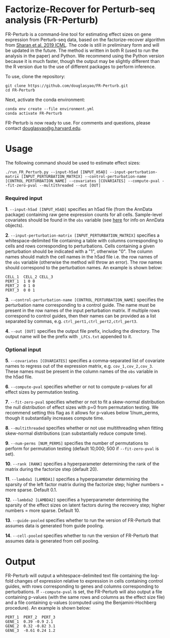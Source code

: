 # Factorize-Recover for Perturb-seq analysis (FR-Perturb)
FR-Perturb is a command-line tool for estimating effect sizes on gene expression from Perturb-seq data, based on the factorize-recover algorithm from [Sharan et al. 2019 ICML](http://proceedings.mlr.press/v97/sharan19a/sharan19a-supp.pdf). The code is still in preliminary form and will be updated in the future. The method is written in both R (used to run the analysis in the paper) and Python. We recommend using the Python version because it is much faster, though the output may be slightly different than the R version due to the use of different packages to perform inference. 

To use, clone the repository:
```
git clone https://github.com/douglasyao/FR-Perturb.git
cd FR-Perturb
```

Next, activate the conda environment:

```
conda env create --file environment.yml
conda activate FR-Perturb
```

FR-Perturb is now ready to use. For comments and questions, please contact douglasyao@g.harvard.edu.

# Usage

The following command should be used to estimate effect sizes:

`
./run_FR_Perturb.py --input-h5ad [INPUT_H5AD] --input-perturbation-matrix [INPUT_PERTURBATION_MATRIX] --control-perturbation-name [CONTROL_PERTURBATION_NAME] --covariates [COVARIATES] --compute-pval --fit-zero-pval --multithreaded --out [OUT]
`

### Required input
**1**. `--input-h5ad [INPUT_H5AD]` specifies an h5ad file (from the AnnData package) containing raw gene expression counts for all cells. Sample-level covariates should be found in the `obs` variable (see [here](https://anndata.readthedocs.io/en/latest/tutorials/notebooks/getting-started.html) for info on AnnData objects).   

**2**. `--input-perturbation-matrix [INPUT_PERTURBATION_MATRIX]` specifies a whitespace-delimited file containing a table with columns corresponding to cells and rows corresponding to perturbations. Cells containing a given perturbation should be indicated with a "1", otherwise "0". The column names should match the cell names in the h5ad file i.e. the row names of the `obs` variable (otherwise the method will throw an error). The row names should correspond to the perturbation names. An example is shown below:

```
CELL_1  CELL_2 CELL_3
PERT_1  1 0 0 
PERT_2  0 1 0
PERT_3  0 0 1
```

**3**. `--control-perturbation-name [CONTROL_PERTURBATION_NAME]` specifies the perturbation name corresponding to a control guide. The name must be present in the row names of the input perturbation matrix. If multiple rows correspond to control guides, then their names can be provided as a list separated by commas, e.g. `ctrl_pert1,ctrl_pert2,ctrl_pert3`.

**4**. `--out [OUT]` specifies the output file prefix, including the directory. The output name will be the prefix with `_LFCs.txt` appended to it. 

### Optional input

**5**. `--covariates [COVARIATES]` specifies a comma-separated list of covariate names to regress out of the expression matrix, e.g. `cov_1,cov_2,cov_3`. These names must be present in the column names of the `obs` variable in the h5ad file. 

**6**. `--compute-pval` specifies whether or not to compute p-values for all effect sizes by permutation testing.

**7**. `--fit-zero-pval` specifies whether or not to fit a skew-normal distribution the null distribution of effect sizes with p=0 from permutation testing. We recommend setting this flag as it allows for p-values below 1/num_perms, though it substantially increases compute time. 

**8**. `--multithreaded` specifies whether or not use multithreading when fitting skew-normal distributions (can substantially reduce compute time). 

**9**. `--num-perms [NUM_PERMS]` specifies the number of permutations to perform for permutation testing (default 10,000; 500 if `--fit-zero-pval` is set). 

**10**. `--rank [RANK]` specifies a hyperparameter determining the rank of the matrix during the factorize step (default 20).

**11**. `--lambda1 [LAMBDA1]` specifies a hyperparameter determining the sparsity of the left factor matrix during the factorize step; higher numbers = more sparse. Default 0.1.

**12**. `--lambda2 [LAMBDA2]` specifies a hyperparameter determining the sparsity of the effect sizes on latent factors during the recovery step; higher numbers = more sparse. Default 10. 

**13**. `--guide-pooled` specifies whether to run the version of FR-Perturb that assumes data is generated from guide pooling. 

**14**. `--cell-pooled` specifies whether to run the version of FR-Perturb that assumes data is generated from cell pooling. 

# Output

FR-Perturb will output a whitespace-delimited text file containing the log-fold changes of expression relative to expression in cells containing control guides, with rows corresponding to genes and columns corresponding to perturbations. If `--compute-pval` is set, the FR-Perturb will also output a file containing p-values (with the same rows and columns as the effect size file) and a file containing q-values (computed using the Benjamini-Hochberg procedure). An example is shown below:

```
PERT_1  PERT_2  PERT_3
GENE_1  0.39 -0.9 2.1 
GENE_2  0.32 -0.82 3.1
GENE_3  -0.61 0.24 1.2
```




